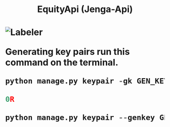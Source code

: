 <h1 align="center"> EquityApi (Jenga-Api) <h1>

![Labeler](https://github.com/justabeginner-team/EquityApi/workflows/Labeler/badge.svg)

Generating key pairs
  run this command on the terminal.
 ```python
 python manage.py keypair -gk GEN_KEY

 0R

 python manage.py keypair --genkey GEN_KEY
 ```
